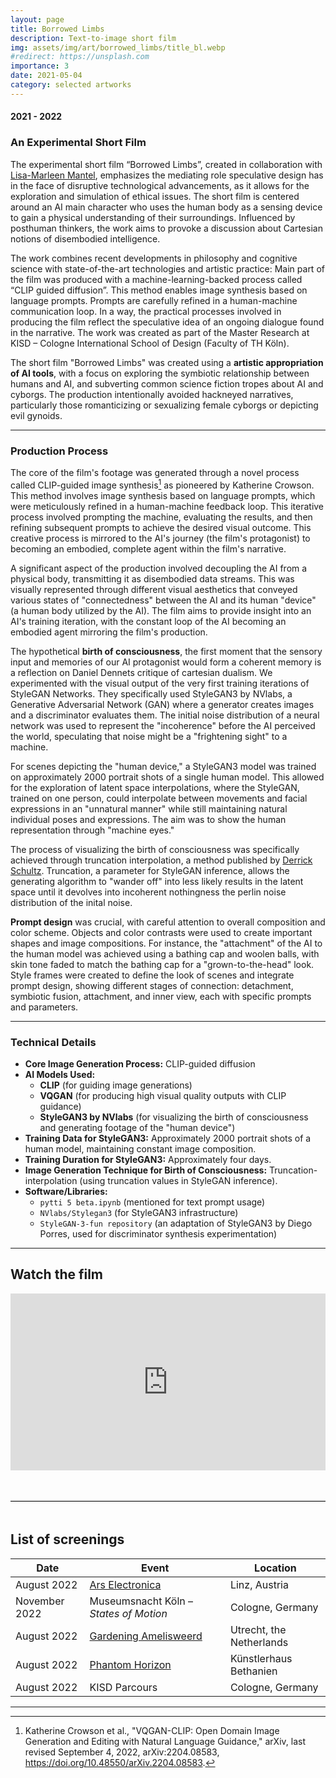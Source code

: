 ```yaml
---
layout: page
title: Borrowed Limbs
description: Text-to-image short film
img: assets/img/art/borrowed_limbs/title_bl.webp
#redirect: https://unsplash.com
importance: 3
date: 2021-05-04
category: selected artworks
---
```

#### 2021 - 2022

### An Experimental Short Film
The experimental short film “Borrowed Limbs”, created in collaboration with [Lisa-Marleen Mantel](https://lisamarleen.de/), emphasizes the mediating role speculative design has in the face of disruptive technological advancements, as it allows for the exploration and simulation of ethical issues. The short film is centered around an AI main character who uses the human body as a sensing device to gain a physical understanding of their surroundings. Influenced by posthuman thinkers, the work aims to provoke a discussion about Cartesian notions of disembodied intelligence.

The work combines recent developments in philosophy and cognitive science with state-of-the-art technologies and artistic practice: Main part of the film was produced with a machine-learning-backed process called “CLIP guided diffusion”. This method enables image synthesis based on language prompts. Prompts are carefully refined in a human-machine communication loop. In a way, the practical processes involved in producing the film reflect the speculative idea of an ongoing dialogue found in the narrative. The work was created as part of the Master Research at KISD – Cologne International School of Design (Faculty of TH Köln).

The short film "Borrowed Limbs" was created using a **artistic appropriation of AI tools**, with a focus on exploring the symbiotic relationship between humans and AI, and subverting common science fiction tropes about AI and cyborgs. The production intentionally avoided hackneyed narratives, particularly those romanticizing or sexualizing female cyborgs or depicting evil gynoids.

---

### Production Process

The core of the film's footage was generated through a novel process called CLIP-guided image synthesis[^crowson] as pioneered by Katherine Crowson. This method involves image synthesis based on language prompts, which were meticulously refined in a human-machine feedback loop. This iterative process involved prompting the machine, evaluating the results, and then refining subsequent prompts to achieve the desired visual outcome. This creative process is mirrored to the AI's journey (the film's protagonist) to becoming an embodied, complete agent within the film's narrative.

A significant aspect of the production involved decoupling the AI from a physical body, transmitting it as disembodied data streams. This was visually represented through different visual aesthetics that conveyed various states of "connectedness" between the AI and its human "device" (a human body utilized by the AI). The film aims to provide insight into an AI's training iteration, with the constant loop of the AI becoming an embodied agent mirroring the film's production.

The hypothetical **birth of consciousness**, the first moment that the sensory input and memories of our AI protagonist would form a coherent memory is a reflection on Daniel Dennets critique of cartesian dualism. We experimented with the visual output of the very first training iterations of StyleGAN Networks. They specifically used StyleGAN3 by NVlabs, a Generative Adversarial Network (GAN) where a generator creates images and a discriminator evaluates them. The initial noise distribution of a neural network was used to represent the "incoherence" before the AI perceived the world, speculating that noise might be a "frightening sight" to a machine.

For scenes depicting the "human device," a StyleGAN3 model was trained on approximately 2000 portrait shots of a single human model. This allowed for the exploration of latent space interpolations, where the StyleGAN, trained on one person, could interpolate between movements and facial expressions in an "unnatural manner" while still maintaining natural individual poses and expressions. The aim was to show the human representation through "machine eyes."

The process of visualizing the birth of consciousness was specifically achieved through truncation interpolation, a method published by [Derrick Schultz](https://dvschultz.github.io/design/index.html). Truncation, a parameter for StyleGAN inference, allows the generating algorithm to "wander off" into less likely results in the latent space until it devolves into incoherent nothingness the perlin noise distribution of the inital noise.

**Prompt design** was crucial, with careful attention to overall composition and color scheme. Objects and color contrasts were used to create important shapes and image compositions. For instance, the "attachment" of the AI to the human model was achieved using a bathing cap and woolen balls, with skin tone faded to match the bathing cap for a "grown-to-the-head" look. Style frames were created to define the look of scenes and integrate prompt design, showing different stages of connection: detachment, symbiotic fusion, attachment, and inner view, each with specific prompts and parameters.

---

### Technical Details

* **Core Image Generation Process:** CLIP-guided diffusion
* **AI Models Used:**
    * **CLIP** (for guiding image generations)
    * **VQGAN** (for producing high visual quality outputs with CLIP guidance)
    * **StyleGAN3 by NVlabs** (for visualizing the birth of consciousness and generating footage of the "human device")
* **Training Data for StyleGAN3:** Approximately 2000 portrait shots of a human model, maintaining constant image composition.
* **Training Duration for StyleGAN3:** Approximately four days.
* **Image Generation Technique for Birth of Consciousness:** Truncation-interpolation (using truncation values in StyleGAN inference).
* **Software/Libraries:**
    * `pytti 5 beta.ipynb` (mentioned for text prompt usage)
    * `NVlabs/Stylegan3` (for StyleGAN3 infrastructure)
    * `StyleGAN-3-fun repository` (an adaptation of StyleGAN3 by Diego Porres, used for discriminator synthesis experimentation)

---


<h2>Watch the film</h2>

<div style="position: relative; padding-bottom: 56.25%; height: 0; overflow: hidden;">
  <iframe src="https://player.vimeo.com/video/682432232" 
          style="position: absolute; top: 0; left: 0; width: 100%; height: 100%;" 
          frameborder="0" 
          allow="autoplay; fullscreen; picture-in-picture" 
          allowfullscreen>
  </iframe>
</div>

<!-- Spacer and Divider -->
<div style="margin: 3rem 0;">
  <hr style="border: none; border-top: 1px solid #ccc;">
</div>

<h2>List of screenings</h2>

<table>
  <thead>
    <tr>
      <th>Date</th>
      <th>Event</th>
      <th>Location</th>
    </tr>
  </thead>
  <tbody>
    <tr>
      <td>August 2022</td>
      <td><a href="https://ars.electronica.art/planetb/en/welcome-to-planetb/" target="_blank" rel="noopener">Ars Electronica</a></td>
      <td>Linz, Austria</td>
    </tr>
    <tr>
      <td>November 2022</td>
      <td>Museumsnacht Köln – <em>States of Motion</em></td>
      <td>Cologne, Germany</td>
    </tr>
    <tr>
      <td>August 2022</td>
       <td><a href="https://site.gardening.nu/en/event/gardening" target="_blank" rel="noopener">Gardening Amelisweerd</a></td>
      <td>Utrecht, the Netherlands</td>
    </tr>
      <tr>
        <td>August 2022</td>
        <td><a href="https://example.com/phantom-horizon" target="_blank" rel="noopener">Phantom Horizon</a></td>
        <td>Künstlerhaus Bethanien</td>
      </tr>
      <tr>
      <td>August 2022</td>
      <td>KISD Parcours</td>
      <td>Cologne, Germany</td>
    </tr>
  </tbody>
</table>

---

[^crowson]: Katherine Crowson et al., "VQGAN-CLIP: Open Domain Image Generation and Editing with Natural Language Guidance," arXiv, last revised September 4, 2022, arXiv:2204.08583, https://doi.org/10.48550/arXiv.2204.08583.




